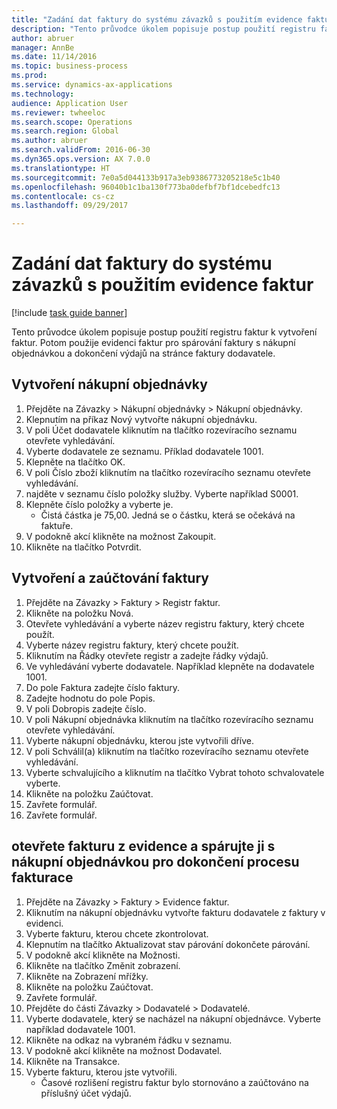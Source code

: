 ```yaml
--- 
title: "Zadání dat faktury do systému závazků s použitím evidence faktur"
description: "Tento průvodce úkolem popisuje postup použití registru faktur k vytvoření faktur."
author: abruer
manager: AnnBe
ms.date: 11/14/2016
ms.topic: business-process
ms.prod: 
ms.service: dynamics-ax-applications
ms.technology: 
audience: Application User
ms.reviewer: twheeloc
ms.search.scope: Operations
ms.search.region: Global
ms.author: abruer
ms.search.validFrom: 2016-06-30
ms.dyn365.ops.version: AX 7.0.0
ms.translationtype: HT
ms.sourcegitcommit: 7e0a5d044133b917a3eb9386773205218e5c1b40
ms.openlocfilehash: 96040b1c1ba130f773ba0defbf7bf1dcebedfc13
ms.contentlocale: cs-cz
ms.lasthandoff: 09/29/2017

---
```

# <a name="key-invoice-data-into-the-ap-system-using-invoice-pool"></a>Zadání dat faktury do systému závazků s použitím evidence faktur

[!include [task guide banner](../../includes/task-guide-banner.md)]

Tento průvodce úkolem popisuje postup použití registru faktur k vytvoření faktur.  Potom použije evidenci faktur pro spárování faktury s nákupní objednávkou a dokončení výdajů na stránce faktury dodavatele.


## <a name="create-a-purchase-order"></a>Vytvoření nákupní objednávky
1. Přejděte na Závazky > Nákupní objednávky > Nákupní objednávky.
2. Klepnutím na příkaz Nový vytvořte nákupní objednávku.
3. V poli Účet dodavatele kliknutím na tlačítko rozevíracího seznamu otevřete vyhledávání.
4. Vyberte dodavatele ze seznamu. Příklad dodavatele 1001.
5. Klepněte na tlačítko OK.
6. V poli Číslo zboží kliknutím na tlačítko rozevíracího seznamu otevřete vyhledávání.
7. najděte v seznamu číslo položky služby. Vyberte například S0001.
8. Klepněte číslo položky a vyberte je.
    * Čistá částka je 75,00.  Jedná se o částku, která se očekává na faktuře.  
9. V podokně akcí klikněte na možnost Zakoupit.
10. Klikněte na tlačítko Potvrdit.

## <a name="create-and-post-and-invoice"></a>Vytvoření a zaúčtování faktury
1. Přejděte na Závazky > Faktury > Registr faktur.
2. Klikněte na položku Nová.
3. Otevřete vyhledávání a vyberte název registru faktury, který chcete použít.
4. Vyberte název registru faktury, který chcete použít.
5. Kliknutím na Řádky otevřete registr a zadejte řádky výdajů.
6. Ve vyhledávání vyberte dodavatele. Například klepněte na dodavatele 1001.
7. Do pole Faktura zadejte číslo faktury.
8. Zadejte hodnotu do pole Popis.
9. V poli Dobropis zadejte číslo.
10. V poli Nákupní objednávka kliknutím na tlačítko rozevíracího seznamu otevřete vyhledávání.
11. Vyberte nákupní objednávku, kterou jste vytvořili dříve.
12. V poli Schválil(a) kliknutím na tlačítko rozevíracího seznamu otevřete vyhledávání.
13. Vyberte schvalujícího a kliknutím na tlačítko Vybrat tohoto schvalovatele vyberte.
14. Klikněte na položku Zaúčtovat.
15. Zavřete formulář.
16. Zavřete formulář.

## <a name="open-an-invoice-from-the-pool-and-match-it-to-a-purchase-order-to-complete-the-invoice-process"></a>otevřete fakturu z evidence a spárujte ji s nákupní objednávkou pro dokončení procesu fakturace
1. Přejděte na Závazky > Faktury > Evidence faktur.
2. Kliknutím na nákupní objednávku vytvořte fakturu dodavatele z faktury v evidenci.
3. Vyberte fakturu, kterou chcete zkontrolovat.
4. Klepnutím na tlačítko Aktualizovat stav párování dokončete párování.
5. V podokně akcí klikněte na Možnosti.
6. Klikněte na tlačítko Změnit zobrazení.
7. Klikněte na Zobrazení mřížky.
8. Klikněte na položku Zaúčtovat.
9. Zavřete formulář.
10. Přejděte do části Závazky > Dodavatelé > Dodavatelé.
11. Vyberte dodavatele, který se nacházel na nákupní objednávce. Vyberte například dodavatele 1001.
12. Klikněte na odkaz na vybraném řádku v seznamu.
13. V podokně akcí klikněte na možnost Dodavatel.
14. Klikněte na Transakce.
15. Vyberte fakturu, kterou jste vytvořili.
    * Časové rozlišení registru faktur bylo stornováno a zaúčtováno na příslušný účet výdajů.  


